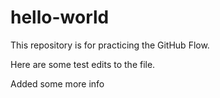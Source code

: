 # hello-world
This repository is for practicing the GitHub Flow.

Here are some test edits to the file.


Added some more info